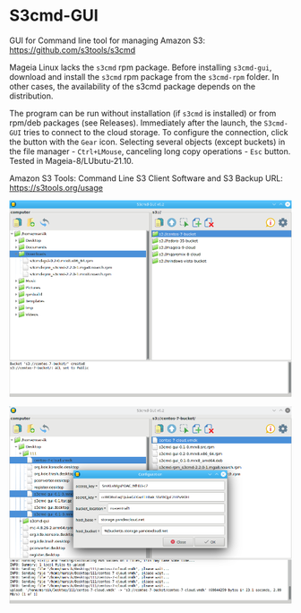 # S3cmd-GUI
GUI for Command line tool for managing Amazon S3: https://github.com/s3tools/s3cmd  

Mageia Linux lacks the `s3cmd` rpm package. Before installing `s3cmd-gui`, download and install the `s3cmd` rpm package from the `s3cmd-rpm` folder. In other cases, the availability of the s3cmd package depends on the distribution.

The program can be run without installation (if `s3cmd` is installed) or from rpm/deb packages (see Releases). Immediately after the launch, the `S3cmd-GUI` tries to connect to the cloud storage. To configure the connection, click the button with the `Gear` icon. Selecting several objects (except buckets) in the file manager - `Ctrl+LMouse`, canceling long copy operations - `Esc` button. Tested in Mageia-8/LUbutu-21.10.  
  
Amazon S3 Tools: Command Line S3 Client Software and S3 Backup URL: https://s3tools.org/usage

![](https://github.com/AKotov-dev/s3cmd-gui/blob/main/screenshot/s3cmd-gui1.png)

![](https://github.com/AKotov-dev/s3cmd-gui/blob/main/screenshot/s3cmd-gui2.png)
